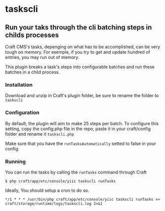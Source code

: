 # taskscli

## Run your taks through the cli batching steps in childs processes

Craft CMS's tasks, depenging on what has to be accomplished, can be very tough on memory.
For exemple, if you try to get and update hundred of entries, you may run out of memory.

This plugin breaks a task's steps into configurable batches and run these batches in a child process.

### Installation

Download and unzip in Craft's plugin folder, be sure to rename the folder to `taskscli`

### Configuration

By default, the plugin will aim to make 25 steps per batch. To configure this setting, copy the config.php file in the repo, paste it in your craft/config folder and rename it `taskscli.php`

Make sure that you have the `runTasksAutomatically` setted to false in your config.

### Running

You can run the tasks by calling the `runTasks` command through Craft 

`$ php craft/app/etc/console/yiic taskscli runTasks`


Ideally, You should setup a cron to do so.

`*/1 * * * /usr/bin/php craft/app/etc/console/yiic taskscli runTasks >> craft/storage/runtime/logs/taskscli.log 2>&1`
 
